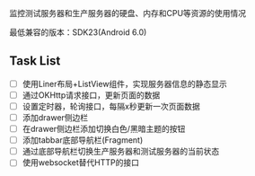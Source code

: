 监控测试服务器和生产服务器的硬盘、内存和CPU等资源的使用情况

最低兼容的版本：SDK23(Android 6.0)

## Task List

- [ ] 使用Liner布局+ListView组件，实现服务器信息的静态显示
- [ ] 通过OKHttp请求接口，更新页面的数据
- [ ] 设置定时器，轮询接口，每隔x秒更新一次页面数据
- [ ] 添加drawer侧边栏
- [ ] 在drawer侧边栏添加切换白色/黑暗主题的按钮
- [ ] 添加tabbar底部导航栏(Fragment)
- [ ] 通过底部导航栏切换生产服务器和测试服务器的当前状态
- [ ] 使用websocket替代HTTP的接口
